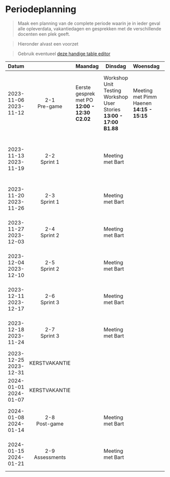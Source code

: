 # Periodeplanning

> Maak een planning van de complete periode waarin je in ieder geval alle opleverdata, vakantiedagen en gesprekken met de verschillende docenten een plek geeft.

> Hieronder alvast een voorzet

> Gebruik eventueel [deze handige table editor](https://www.tablesgenerator.com/markdown_tables)

| Datum                    |                    | Maandag                                       | Dinsdag                                                                    | Woensdag                                  | Donderdag                                                                                      | Vrijdag                                      |
| ------------------------ | :----------------: | --------------------------------------------- | -------------------------------------------------------------------------- | ----------------------------------------- | ---------------------------------------------------------------------------------------------- | -------------------------------------------- |
| 2023-11-06<br>2023-11-12 |  2-1<br>Pre-game   | Eerste gesprek met PO **12:00 - 12:30 C2.02** | Workshop Unit Testing <br>Workshop User Stories<br>**13:00 - 17:00 B1.88** | Meeting met Pimm Haenen **14:15 - 15:15** | DSU met Bart **09:30 - 9:45** <br>Workshop C4 \& Software Guidebook<br>**13:00 - 17:00 B1.88** | Sprint Planning <br> **09:45 - 10:45 C2.03** |
| 2023-11-13<br>2023-11-19 |  2-2<br>Sprint 1   |                                               | Meeting met Bart                                                           |                                           | Meeting met Pim Haenen -- Assesment van PVA **10:00 - 11:00**                                  |                                              |
| 2023-11-20<br>2023-11-26 |  2-3<br>Sprint 1   |                                               | Meeting met Bart                                                           |                                           | Meeting met Pim Haenen **10:00 - 11:00**                                                       |                                              |
| 2023-11-27<br>2023-12-03 |  2-4<br>Sprint 2   |                                               | Meeting met Bart                                                           |                                           | Meeting met Pim Haenen **10:00 - 11:00**                                                       | Tussentijdseoplevering                       |
| 2023-12-04<br>2023-12-10 |  2-5<br>Sprint 2   |                                               | Meeting met Bart                                                           |                                           | Meeting met Pim Haenen **10:00 - 11:00**                                                       |                                              |
| 2023-12-11<br>2023-12-17 |  2-6<br>Sprint 3   |                                               | Meeting met Bart                                                           |                                           | Meeting met Pim Haenen **10:00 - 11:00**                                                       |                                              |
| 2023-12-18<br>2023-11-24 |  2-7<br>Sprint 3   |                                               | Meeting met Bart                                                           |                                           | Meeting met Pim Haenen **10:00 - 11:00**                                                       |                                              |
| 2023-12-25<br>2023-12-31 |   KERSTVAKANTIE    |                                               |                                                                            |                                           |                                                                                                |                                              |
| 2024-01-01<br>2024-01-07 |   KERSTVAKANTIE    |                                               |                                                                            |                                           |                                                                                                |                                              |
| 2024-01-08<br>2024-01-14 |  2-8<br>Post-game  |                                               | Meeting met Bart                                                           |                                           | Meeting met Pim Haenen **10:00 - 11:00**                                                       | Eindoplevering                               |
| 2024-01-15<br>2024-01-21 | 2-9<br>Assessments |                                               | Meeting met Bart                                                           |                                           | Meeting met Pim Haenen **10:00 - 11:00**                                                       |                                              |
